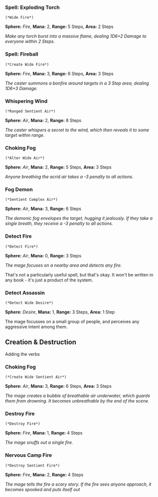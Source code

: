 ### Spell: Exploding Torch
    (*Wide Fire*)

**Sphere:** *Fire*, **Mana:** 2, **Range:** 5 Steps, **Area:** 2 Steps

*Make any torch burst into a massive flame, dealing 1D6+2 Damage to everyone within 2 Steps.*

### Spell: Fireball
    (*Create Wide Fire*)
**Sphere:** *Fire*, **Mana:** 3, **Range:** 6 Steps, **Area:** 3 Steps

*The caster summons a bonfire around targets in a 3 Step area, dealing 1D6+3 Damage.*

### Whispering Wind
    (*Ranged Sentient Air*)
**Sphere:** *Air*, **Mana:** 2, **Range:** 8 Steps

*The caster whispers a secret to the wind, which then reveals it to some target within range.*

### Choking Fog
    (*Alter Wide Air*)
**Sphere:** *Air*, **Mana:** 2, **Range:** 5 Steps, **Area:** 3 Steps

*Anyone breathing the acrid air takes a -3 penalty to all actions.*

### Fog Demon
    (*Sentient Complex Air*)
**Sphere:** *Air*, **Mana:** 3, **Range:** 6 Steps

*The demonic fog envelopes the target, hugging it jealously. If they take a single breath, they receive a -3 penalty to all actions.*

### Detect Fire
    (*Detect Fire*)
**Sphere:** *Air*, **Mana:** 0, **Range:** 3 Steps

*The mage focuses on a nearby area and detects any fire.*

That's not a particularly useful spell, but that's okay.
It won't be written in any book - it's just a product of the system.

### Detect Assassin
    (*Detect Wide Desire*)
**Sphere:** *Desire*, **Mana:** 1, **Range:** 3 Steps, **Area:** 1 Step

The mage focusses on a small group of people, and perceives any aggressive intent among them.

## Creation & Destruction

Adding the verbs

### Choking Fog
    (*Create Wide Sentient Air*)
**Sphere:** *Air*, **Mana:** 3, **Range:** 6 Steps, **Area:** 3 Steps

*The mage creates a bubble of breathable air underwater, which guards them from drowning. It becomes unbreathable by the end of the scene.*

### Destroy Fire
    (*Destroy Fire*)
**Sphere:** *Fire*, **Mana:** 1, **Range:** 4 Steps

*The mage snuffs out a single fire.*

### Nervous Camp Fire
    (*Destroy Sentient Fire*)
**Sphere:** *Fire*, **Mana:** 2, **Range:** 4 Steps

*The mage tells the fire a scary story. If the fire sees anyone approach, it becomes spooked and puts itself out*


